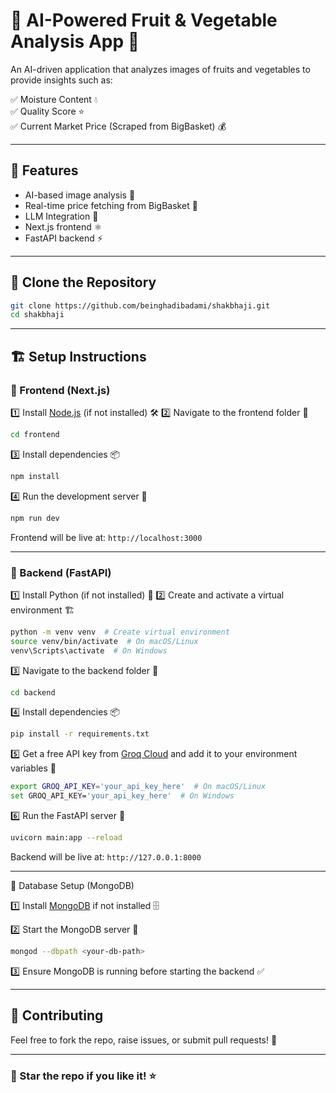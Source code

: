 # 🥦 AI-Powered Fruit & Vegetable Analysis App 🍎

An AI-driven application that analyzes images of fruits and vegetables to provide insights such as:

✅ Moisture Content 💧  
✅ Quality Score ⭐  
✅ Current Market Price (Scraped from BigBasket) 💰  

---

## 🚀 Features
- AI-based image analysis 📸
- Real-time price fetching from BigBasket 🛒
- LLM Integration 🚀
- Next.js frontend ⚛️
- FastAPI backend ⚡

---

## 📂 Clone the Repository
```sh
git clone https://github.com/beinghadibadami/shakbhaji.git
cd shakbhaji
```

---

## 🏗️ Setup Instructions

### 🔹 Frontend (Next.js)
1️⃣ Install [Node.js](https://nodejs.org/) (if not installed) 🛠️
2️⃣ Navigate to the frontend folder 📂
```sh
cd frontend
```
3️⃣ Install dependencies 📦
```sh
npm install
```
4️⃣ Run the development server 🚀
```sh
npm run dev
```
Frontend will be live at: `http://localhost:3000`

---

### 🔹 Backend (FastAPI)
1️⃣ Install Python (if not installed) 🐍
2️⃣ Create and activate a virtual environment 🏗️
```sh
python -m venv venv  # Create virtual environment
source venv/bin/activate  # On macOS/Linux
venv\Scripts\activate  # On Windows
```
3️⃣ Navigate to the backend folder 📂
```sh
cd backend
```
4️⃣ Install dependencies 📦
```sh
pip install -r requirements.txt
```
5️⃣ Get a free API key from [Groq Cloud](https://groq.com/) and add it to your environment variables 🔑
```sh
export GROQ_API_KEY='your_api_key_here'  # On macOS/Linux
set GROQ_API_KEY='your_api_key_here'  # On Windows
```
6️⃣ Run the FastAPI server 🚀
```sh
uvicorn main:app --reload
```
Backend will be live at: `http://127.0.0.1:8000`

---

🔹 Database Setup (MongoDB)

1️⃣ Install [MongoDB](https://www.mongodb.com/try/download/community) if not installed 🗄️ 

2️⃣ Start the MongoDB server 📡 
```sh 
mongod --dbpath <your-db-path> 
``` 
3️⃣ Ensure MongoDB is running before starting the backend ✅

---
## 📌 Contributing
Feel free to fork the repo, raise issues, or submit pull requests! 🤝

---

### 🌟 Star the repo if you like it! ⭐

